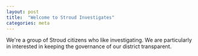 ```yaml
---
layout: post
title:  "Welcome to Stroud Investigates"
categories: meta
---
```


We're a group of Stroud citizens who like investigating.  We are particularly in interested in keeping the governance of our district transparent.
